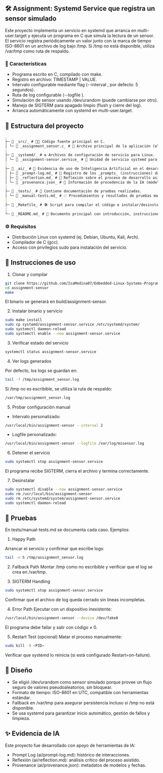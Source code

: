 ## 🛠️ Assignment: Systemd Service que registra un sensor simulado

Este proyecto implementa un servicio en systemd que arranca en multi-user.target y ejecuta un programa en C que simula la lectura de un sensor.
El servicio registra periódicamente un valor junto con la marca de tiempo ISO-8601 en un archivo de log bajo /tmp.
Si /tmp no está disponible, utiliza /var/tmp como ruta de respaldo.

### 📌 Características

- Programa escrito en C, compilado con make.
- Registro en archivo: TIMESTAMP | VALUE.
- Intervalo configurable mediante flag (--interval <segundos>, por defecto: 5 segundos).
- Ruta de log configurable (--logfile <ruta>).
- Simulación de sensor usando /dev/urandom (puede cambiarse por otro).
- Manejo de SIGTERM para apagado limpio (flush y cierre del log).
- Arranca automáticamente con systemd en multi-user.target.

## 📂 Estructura del proyecto

```markdown
.
├─ 📂 _src/_ # 🧑‍💻 Código fuente principal en C.
│ └─ 📄 _assignment_sensor.c_ # 🎯 Archivo principal de la aplicación (el sensor).
|
├─ 📂 _systemd/_ # ⚙️ Archivos de configuración de servicio para Linux.
│ └─ 📄 _assignment-sensor.service_ # 🚀 Unidad de servicio systemd para la ejecución automática del programa.
|
├─ 📂 _ai/_ # 🤖 Evidencia de uso de Inteligencia Artificial en el desarrollo.
│ ├─ 📄 _prompt-log.md_ # 💬 Registro de los _prompts_ (instrucciones) dados a la IA.
│ ├─ 📄 _reflection.md_ # 🧠 Reflexión sobre el proceso de desarrollo asistido con IA.
│ └─ 📄 _provenance.json_ # 📜 Información de procedencia de la IA (modelos, fechas de uso, etc.).
|
├─ 📂 _tests/_ # 🧪 Contiene documentación de pruebas realizadas.
│ └─ 📄 _manual-tests.md_ # ✅ Procedimientos y resultados de pruebas manuales.
|
├─ 📄 _Makefile_ # 🛠️ Script para compilar el código e instalar/desinstalar el binario.
|
└─ 📄 _README.md_ # 📘 Documento principal con introducción, instrucciones de instalación y uso.
```

### ⚙️ Requisitos

- Distribución Linux con systemd (ej. Debian, Ubuntu, Kali, Arch).
- Compilador de C (gcc).
- Acceso con privilegios sudo para instalación del servicio.

## 🚀 Instrucciones de uso

1. Clonar y compilar

```bash
git clone https://github.com/IsaMedina07/Embedded-Linux-Systems-Programming.git
cd assignment-sensor
make
```

El binario se generará en build/assignment-sensor.

2. Instalar binario y servicio

```bash
sudo make install
sudo cp systemd/assignment-sensor.service /etc/systemd/system/
sudo systemctl daemon-reload
sudo systemctl enable --now assignment-sensor.service
```

3. Verificar estado del servicio

```bash
systemctl status assignment-sensor.service
```

4. Ver logs generados

Por defecto, los logs se guardan en:

```bash
tail -f /tmp/assignment_sensor.log
```

Si /tmp no es escribible, se utiliza la ruta de respaldo:

```bash
/var/tmp/assignment_sensor.log
```

5. Probar configuración manual

- Intervalo personalizado:

```bash
/usr/local/bin/assignment-sensor --interval 2
```

- Logfile personalizado:

```bash
/usr/local/bin/assignment-sensor --logfile /var/log/misensor.log
```

6. Detener el servicio

```bash
sudo systemctl stop assignment-sensor.service
```

El programa recibe SIGTERM, cierra el archivo y termina correctamente.

7. Desinstalar

```bash
sudo systemctl disable --now assignment-sensor.service
sudo rm /usr/local/bin/assignment-sensor
sudo rm /etc/systemd/system/assignment-sensor.service
sudo systemctl daemon-reload
```

## 🧪 Pruebas

En tests/manual-tests.md se documenta cada caso. Ejemplos:

1. Happy Path

Arrancar el servicio y confirmar que escribe logs:

```bash
tail -n 5 /tmp/assignment_sensor.log
```

2. Fallback Path
   Montar /tmp como no escribible y verificar que el log se crea en /var/tmp.

3. SIGTERM Handling

```bash
sudo systemctl stop assignment-sensor.service
```

Confirmar que el archivo de log queda cerrado sin líneas incompletas.

4. Error Path
   Ejecutar con un dispositivo inexistente:

```bash
/usr/local/bin/assignment-sensor --device /dev/fake0
```

El programa debe fallar y salir con código ≠ 0.

5. Restart Test (opcional)
   Matar el proceso manualmente:

```bash
sudo kill -9 <PID>
```

Verificar que systemd lo reinicia (si está configurado Restart=on-failure).

## 📖 Diseño

- Se eligió /dev/urandom como sensor simulado porque provee un flujo seguro de valores pseudoaleatorios, sin bloquear.
- Formato de tiempo: ISO-8601 en UTC, compatible con herramientas estándar.
- Fallback en /var/tmp para asegurar persistencia incluso si /tmp no está disponible.
- Se usa systemd para garantizar inicio automático, gestión de fallos y limpieza.

## ✨ Evidencia de IA

Este proyecto fue desarrollado con apoyo de herramientas de IA:

- Prompt Log (ai/prompt-log.md): histórico de interacciones.
- Reflexión (ai/reflection.md): análisis crítico del proceso asistido.
- Provenance (ai/provenance.json): metadatos de modelos y fechas.
